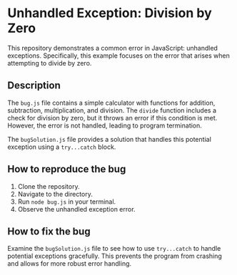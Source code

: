 # Unhandled Exception: Division by Zero

This repository demonstrates a common error in JavaScript: unhandled exceptions. Specifically, this example focuses on the error that arises when attempting to divide by zero.

## Description

The `bug.js` file contains a simple calculator with functions for addition, subtraction, multiplication, and division.  The `divide` function includes a check for division by zero, but it throws an error if this condition is met. However, the error is not handled, leading to program termination.

The `bugSolution.js` file provides a solution that handles this potential exception using a `try...catch` block.

## How to reproduce the bug

1. Clone the repository.
2. Navigate to the directory.
3. Run `node bug.js` in your terminal.
4. Observe the unhandled exception error.

## How to fix the bug

Examine the `bugSolution.js` file to see how to use `try...catch` to handle potential exceptions gracefully.  This prevents the program from crashing and allows for more robust error handling.